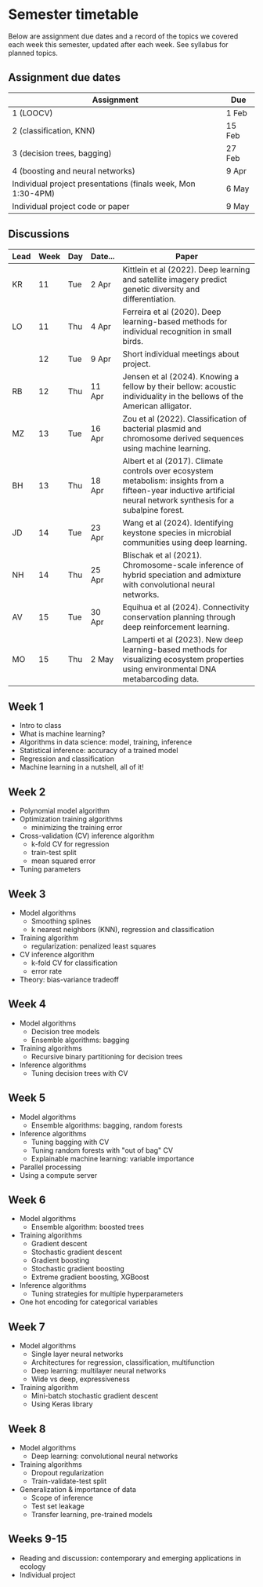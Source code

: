 # Semester timetable

Below are assignment due dates and a record of the topics we covered each week this semester, updated after each week. See syllabus for planned topics.




## Assignment due dates
| Assignment                                                   | Due    |
| ------------------------------------------------------------ | ------ |
| 1 (LOOCV)                                                    | 1 Feb  |
| 2 (classification, KNN)                                      | 15 Feb |
| 3 (decision trees, bagging)                                  | 27 Feb |
| 4 (boosting and neural networks)                             | 9 Apr  |
| Individual project presentations (finals week, Mon 1:30-4PM) | 6 May  |
| Individual project code or paper                             | 9 May  |



## Discussions

| Lead | Week | Day  | Date... | Paper                                                        |
| ---- | ---- | ---- | ------- | ------------------------------------- |
| KR   | 11   | Tue  | 2 Apr   | Kittlein et al (2022). Deep learning and satellite imagery predict genetic diversity and differentiation. |
| LO   | 11   | Thu  | 4 Apr   | Ferreira et al (2020). Deep learning-based methods for individual recognition in small birds. |
|      | 12   | Tue  | 9 Apr   | Short individual meetings about project. |
| RB   | 12   | Thu  | 11 Apr  | Jensen et al (2024). Knowing a fellow by their bellow: acoustic individuality in the bellows of the American alligator. |
| MZ   | 13   | Tue  | 16 Apr  | Zou et al (2022). Classification of bacterial plasmid and chromosome derived sequences using machine learning. |
| BH   | 13   | Thu  | 18 Apr  | Albert et al (2017). Climate controls over ecosystem metabolism: insights from a fifteen-year inductive artificial neural network synthesis for a subalpine forest. |
| JD   | 14   | Tue  | 23 Apr  | Wang et al (2024). Identifying keystone species in microbial communities using deep learning. |
| NH   | 14   | Thu  | 25 Apr  | Blischak et al (2021). Chromosome-scale inference of hybrid speciation and admixture with convolutional neural networks. |
| AV   | 15   | Tue  | 30 Apr  | Equihua et al (2024). Connectivity conservation planning through deep reinforcement learning. |
| MO   | 15   | Thu  | 2 May   | Lamperti et al (2023). New deep learning-based methods for visualizing ecosystem properties using environmental DNA metabarcoding data. |



## Week 1
* Intro to class
* What is machine learning?
* Algorithms in data science: model, training, inference
* Statistical inference: accuracy of a trained model
* Regression and classification
* Machine learning in a nutshell, all of it!



## Week 2

* Polynomial model algorithm
* Optimization training algorithms
  * minimizing the training error
* Cross-validation (CV) inference algorithm
  * k-fold CV for regression
  * train-test split
  * mean squared error
* Tuning parameters



## Week 3

* Model algorithms
  * Smoothing splines
  * k nearest neighbors (KNN), regression and classification
* Training algorithm
  * regularization: penalized least squares
* CV inference algorithm
  * k-fold CV for classification
  * error rate
* Theory: bias-variance tradeoff



## Week 4

* Model algorithms
  * Decision tree models
  * Ensemble algorithms: bagging
* Training algorithms
  * Recursive binary partitioning for decision trees
* Inference algorithms
  * Tuning decision trees with CV



## Week 5

* Model algorithms
  * Ensemble algorithms: bagging, random forests
* Inference algorithms
  * Tuning bagging with CV
  * Tuning random forests with "out of bag" CV
  * Explainable machine learning: variable importance
* Parallel processing
* Using a compute server



## Week 6

* Model algorithms
  * Ensemble algorithm: boosted trees
* Training algorithms
  * Gradient descent
  * Stochastic gradient descent
  * Gradient boosting
  * Stochastic gradient boosting
  * Extreme gradient boosting, XGBoost
* Inference algorithms
  * Tuning strategies for multiple hyperparameters
* One hot encoding for categorical variables



## Week 7

* Model algorithms
  * Single layer neural networks
  * Architectures for regression, classification, multifunction
  * Deep learning: multilayer neural networks
  * Wide vs deep, expressiveness
* Training algorithm
  * Mini-batch stochastic gradient descent
  * Using Keras library



## Week 8

* Model algorithms
  * Deep learning: convolutional neural networks
* Training algorithms
  * Dropout regularization
  * Train-validate-test split
* Generalization & importance of data
  * Scope of inference
  * Test set leakage
  * Transfer learning, pre-trained models



## Weeks 9-15

* Reading and discussion: contemporary and emerging applications in ecology
* Individual project
